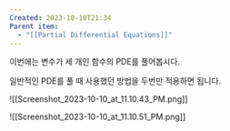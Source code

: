 ```yaml
---
Created: 2023-10-10T21:34
Parent item:
  - "[[Partial Differential Equations]]"
---
```

이번에는 변수가 세 개인 함수의 PDE를 풀어봅시다.

일반적인 PDE를 풀 때 사용했던 방법을 두번만 적용하면 됩니다.

![[Screenshot_2023-10-10_at_11.10.43_PM.png]]

![[Screenshot_2023-10-10_at_11.10.51_PM.png]]